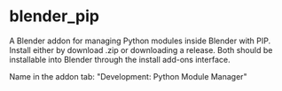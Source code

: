 # blender_pip

A Blender addon for managing Python modules inside Blender with PIP. Install either by download .zip or downloading a release. Both should be installable into Blender through the install add-ons interface.

Name in the addon tab: "Development: Python Module Manager"
